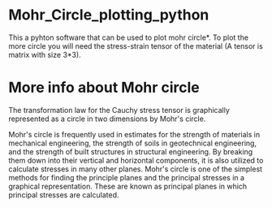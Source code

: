 # Mohr_Circle_plotting_python
This a pyhton software that can be used to plot mohr circle*.
To plot the more circle you will need the stress-strain tensor of the material (A tensor is matrix with size 3*3).
# More info about Mohr circle
The transformation law for the Cauchy stress tensor is graphically represented as a circle in two dimensions by Mohr's circle.

Mohr's circle is frequently used in estimates for the strength of materials in mechanical engineering, the strength of soils in geotechnical engineering, and the strength of built structures in structural engineering. By breaking them down into their vertical and horizontal components, it is also utilized to calculate stresses in many other planes. Mohr's circle is one of the simplest methods for finding the principle planes and the principal stresses in a graphical representation. These are known as principal planes in which principal stresses are calculated.
